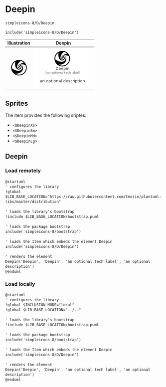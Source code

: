 # Deepin


```text
simpleicons-8/D/Deepin
```

```text
include('simpleicons-8/D/Deepin')
```



| Illustration | Deepin |
| :---: | :---: |
| ![illustration for Illustration](../../simpleicons-8/D/Deepin.png) | ![illustration for Deepin](../../simpleicons-8/D/Deepin.Local.png) |



## Sprites
The item provides the following sriptes:

- `<$DeepinXs>`
- `<$DeepinSm>`
- `<$DeepinMd>`
- `<$DeepinLg>`





## Deepin

### Load remotely
```plantuml
@startuml
' configures the library
!global $LIB_BASE_LOCATION="https://raw.githubusercontent.com/tmorin/plantuml-libs/master/distribution"

' loads the library's bootstrap
!include $LIB_BASE_LOCATION/bootstrap.puml

' loads the package bootstrap
include('simpleicons-8/bootstrap')

' loads the Item which embeds the element Deepin
include('simpleicons-8/D/Deepin')

' renders the element
Deepin('Deepin', 'Deepin', 'an optional tech label', 'an optional description')
@enduml
```

### Load locally
```plantuml
@startuml
' configures the library
!global $INCLUSION_MODE="local"
!global $LIB_BASE_LOCATION="../.."

' loads the library's bootstrap
!include $LIB_BASE_LOCATION/bootstrap.puml

' loads the package bootstrap
include('simpleicons-8/bootstrap')

' loads the Item which embeds the element Deepin
include('simpleicons-8/D/Deepin')

' renders the element
Deepin('Deepin', 'Deepin', 'an optional tech label', 'an optional description')
@enduml
```

